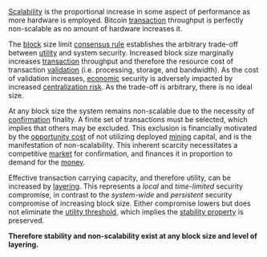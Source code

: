 [Scalability](https://en.wikipedia.org/wiki/Scalability) is the proportional increase in some aspect of performance as more hardware is employed. Bitcoin [transaction](Glossary#transaction) throughput is perfectly non-scalable as no amount of hardware increases it.

The [block](Glossary#block) size limit [consensus rule](Glossary#consensus-rules) establishes the arbitrary trade-off between [utility](Glossary#utility) and system security. Increased block size marginally increases [transaction](Glossary#transaction) throughput and therefore the resource cost of transaction [validation](Glossary#validation) (i.e. processing, storage, and bandwidth). As the cost of validation increases, [economic](Glossary#economy) security is adversely impacted by increased [centralization risk](Centralization-Risk). As the trade-off is arbitrary, there is no ideal size.

At any block size the system remains non-scalable due to the necessity of [confirmation](Glossary#confirmation) finality. A finite set of transactions must be selected, which implies that others may be excluded. This exclusion is financially motivated by the [opportunity cost](https://en.wikipedia.org/wiki/Opportunity_cost) of not utilizing deployed [mining](Glossary#mine) capital, and is the manifestation of non-scalability. This inherent scarcity necessitates a competitive [market](Glossary#market) for confirmation, and finances it in proportion to demand for the [money](Money-Taxonomy).

Effective transaction carrying capacity, and therefore utility, can be increased by [layering](Glossary#layering). This represents a *local* and *time-limited* security compromise, in contrast to the *system-wide* and *persistent* security compromise of increasing block size. Either compromise lowers but does not eliminate the [utility threshold](Utility-Threshold-Property), which implies the [stability property](Stability-Property) is preserved.

**Therefore stability and non-scalability exist at any block size and level of layering.**
